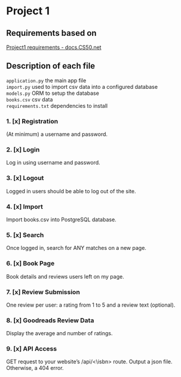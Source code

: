 # Project 1

## Requirements based on

[Project1 requirements - docs.CS50.net](https://docs.cs50.net/web/2018/x/projects/1/project1.html)

## Description of each file

`application.py` the main app file  
`import.py` used to import csv data into a configured database  
`models.py` ORM to setup the database  
`books.csv` csv data  
`requirements.txt` dependencies to install

### 1. [x] Registration

(At minimum) a username and password.

### 2. [x] Login

Log in using username and password.

### 3. [x] Logout

Logged in users should be able to log out of the site.

### 4. [x] Import

Import books.csv into PostgreSQL database.

### 5. [x] Search

Once logged in, search for ANY matches on a new page.

### 6. [x] Book Page

Book details and reviews users left on my page.

### 7. [x] Review Submission

One review per user: a rating from 1 to 5 and a review text (optional).

### 8. [x] Goodreads Review Data

Display the average and number of ratings.

### 9. [x] API Access

GET request to your website’s /api/<\isbn> route. Output a json file. Otherwise, a 404 error.
